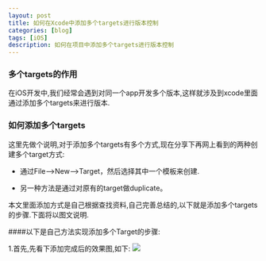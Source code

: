 ```yaml
---
layout: post
title: 如何在Xcode中添加多个targets进行版本控制 
categories: [blog]
tags: [iOS]
description: 如何在项目中添加多个targets进行版本控制
---
```


### 多个targets的作用
  
   在iOS开发中,我们经常会遇到对同一个app开发多个版本,这样就涉及到xcode里面通过添加多个targets来进行版本.
  
  
### 如何添加多个targets
    
   这里先做个说明,对于添加多个targets有多个方式,现在分享下再网上看到的两种创建多个target方式:
   
   * 通过File-->New-->Target，然后选择其中一个模板来创建.
   
   * 另一种方法是通过对原有的target做duplicate。
   
   本文里面添加方式是自己根据查找资料,自己完善总结的,以下就是添加多个targets的步骤.下面将以图文说明. 	


####以下是自己方法实现添加多个Target的步骤:
 
1.首先,先看下添加完成后的效果图,如下:
![](https://github.com/zfx5130/zfx5130.github.io/tree/master/img/targets_post/target_test_1.png)